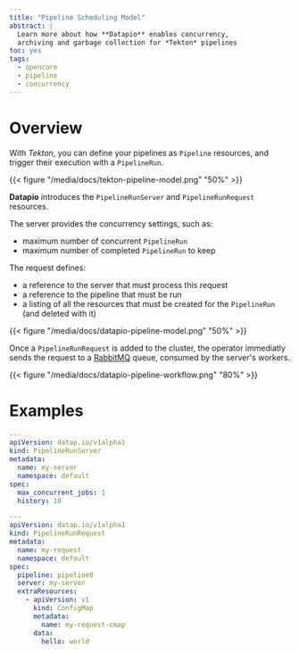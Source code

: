 ```yaml
---
title: "Pipeline Scheduling Model"
abstract: |
  Learn more about how **Datapio** enables concurrency,
  archiving and garbage collection for *Tekton* pipelines
toc: yes
tags:
  - opencore
  - pipeline
  - concurrency
---
```


# Overview

With *Tekton*, you can define your pipelines as `Pipeline` resources, and
trigger their execution with a `PipelineRun`.

{{< figure "/media/docs/tekton-pipeline-model.png" "50%" >}}

**Datapio** introduces the `PipelineRunServer` and `PipelineRunRequest` resources.

The server provides the concurrency settings, such as:

 - maximum number of concurrent `PipelineRun`
 - maximum number of completed `PipelineRun` to keep

The request defines:

 - a reference to the server that must process this request
 - a reference to the pipeline that must be run
 - a listing of all the resources that must be created for the `PipelineRun` (and deleted with it)

{{< figure "/media/docs/datapio-pipeline-model.png" "50%" >}}

Once a `PipelineRunRequest` is added to the cluster, the operator immediatly sends the request
to a [RabbitMQ](https://www.rabbitmq.com) queue, consumed by the server's workers.

{{< figure "/media/docs/datapio-pipeline-workflow.png" "80%" >}}

# Examples

```yaml
---
apiVersion: datap.io/v1alpha1
kind: PipelineRunServer
metadata:
  name: my-server
  namespace: default
spec:
  max_concurrent_jobs: 1
  history: 10
```

```yaml
---
apiVersion: datap.io/v1alpha1
kind: PipelineRunRequest
metadata:
  name: my-request
  namespace: default
spec:
  pipeline: pipeline0
  server: my-server
  extraResources:
    - apiVersion: v1
      kind: ConfigMap
      metadata:
        name: my-request-cmap
      data:
        hello: world
```
